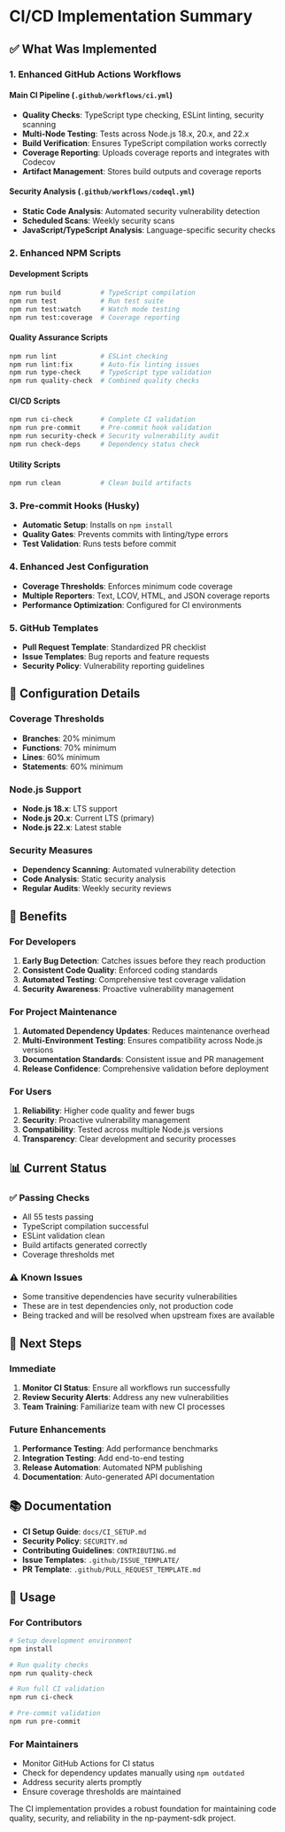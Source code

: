 # CI/CD Implementation Summary

## ✅ What Was Implemented

### 1. Enhanced GitHub Actions Workflows

#### Main CI Pipeline (`.github/workflows/ci.yml`)
- **Quality Checks**: TypeScript type checking, ESLint linting, security scanning
- **Multi-Node Testing**: Tests across Node.js 18.x, 20.x, and 22.x
- **Build Verification**: Ensures TypeScript compilation works correctly
- **Coverage Reporting**: Uploads coverage reports and integrates with Codecov
- **Artifact Management**: Stores build outputs and coverage reports

#### Security Analysis (`.github/workflows/codeql.yml`)
- **Static Code Analysis**: Automated security vulnerability detection
- **Scheduled Scans**: Weekly security scans
- **JavaScript/TypeScript Analysis**: Language-specific security checks



### 2. Enhanced NPM Scripts

#### Development Scripts
```bash
npm run build          # TypeScript compilation
npm run test           # Run test suite
npm run test:watch     # Watch mode testing
npm run test:coverage  # Coverage reporting
```

#### Quality Assurance Scripts
```bash
npm run lint           # ESLint checking
npm run lint:fix       # Auto-fix linting issues
npm run type-check     # TypeScript type validation
npm run quality-check  # Combined quality checks
```

#### CI/CD Scripts
```bash
npm run ci-check       # Complete CI validation
npm run pre-commit     # Pre-commit hook validation
npm run security-check # Security vulnerability audit
npm run check-deps     # Dependency status check
```

#### Utility Scripts
```bash
npm run clean          # Clean build artifacts
```

### 3. Pre-commit Hooks (Husky)
- **Automatic Setup**: Installs on `npm install`
- **Quality Gates**: Prevents commits with linting/type errors
- **Test Validation**: Runs tests before commit

### 4. Enhanced Jest Configuration
- **Coverage Thresholds**: Enforces minimum code coverage
- **Multiple Reporters**: Text, LCOV, HTML, and JSON coverage reports
- **Performance Optimization**: Configured for CI environments

### 5. GitHub Templates
- **Pull Request Template**: Standardized PR checklist
- **Issue Templates**: Bug reports and feature requests
- **Security Policy**: Vulnerability reporting guidelines

## 🔧 Configuration Details

### Coverage Thresholds
- **Branches**: 20% minimum
- **Functions**: 70% minimum  
- **Lines**: 60% minimum
- **Statements**: 60% minimum

### Node.js Support
- **Node.js 18.x**: LTS support
- **Node.js 20.x**: Current LTS (primary)
- **Node.js 22.x**: Latest stable

### Security Measures
- **Dependency Scanning**: Automated vulnerability detection
- **Code Analysis**: Static security analysis
- **Regular Audits**: Weekly security reviews

## 🚀 Benefits

### For Developers
1. **Early Bug Detection**: Catches issues before they reach production
2. **Consistent Code Quality**: Enforced coding standards
3. **Automated Testing**: Comprehensive test coverage validation
4. **Security Awareness**: Proactive vulnerability management

### For Project Maintenance
1. **Automated Dependency Updates**: Reduces maintenance overhead
2. **Multi-Environment Testing**: Ensures compatibility across Node.js versions
3. **Documentation Standards**: Consistent issue and PR management
4. **Release Confidence**: Comprehensive validation before deployment

### For Users
1. **Reliability**: Higher code quality and fewer bugs
2. **Security**: Proactive vulnerability management
3. **Compatibility**: Tested across multiple Node.js versions
4. **Transparency**: Clear development and security processes

## 📊 Current Status

### ✅ Passing Checks
- All 55 tests passing
- TypeScript compilation successful
- ESLint validation clean
- Build artifacts generated correctly
- Coverage thresholds met

### ⚠️ Known Issues
- Some transitive dependencies have security vulnerabilities
- These are in test dependencies only, not production code
- Being tracked and will be resolved when upstream fixes are available

## 🔄 Next Steps

### Immediate
1. **Monitor CI Status**: Ensure all workflows run successfully
2. **Review Security Alerts**: Address any new vulnerabilities
3. **Team Training**: Familiarize team with new CI processes

### Future Enhancements
1. **Performance Testing**: Add performance benchmarks
2. **Integration Testing**: Add end-to-end testing
3. **Release Automation**: Automated NPM publishing
4. **Documentation**: Auto-generated API documentation

## 📚 Documentation

- **CI Setup Guide**: `docs/CI_SETUP.md`
- **Security Policy**: `SECURITY.md`
- **Contributing Guidelines**: `CONTRIBUTING.md`
- **Issue Templates**: `.github/ISSUE_TEMPLATE/`
- **PR Template**: `.github/PULL_REQUEST_TEMPLATE.md`

## 🎯 Usage

### For Contributors
```bash
# Setup development environment
npm install

# Run quality checks
npm run quality-check

# Run full CI validation
npm run ci-check

# Pre-commit validation
npm run pre-commit
```

### For Maintainers
- Monitor GitHub Actions for CI status
- Check for dependency updates manually using `npm outdated`
- Address security alerts promptly
- Ensure coverage thresholds are maintained

The CI implementation provides a robust foundation for maintaining code quality, security, and reliability in the np-payment-sdk project.
